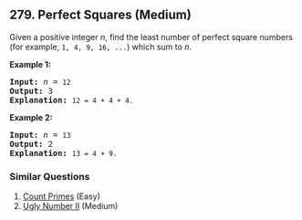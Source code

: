 ## 279. Perfect Squares (Medium)

<p>Given a positive integer <i>n</i>, find the least number of perfect square numbers (for example, <code>1, 4, 9, 16, ...</code>) which sum to <i>n</i>.</p>

<p><b>Example 1:</b></p>

<pre>
<b>Input:</b> <i>n</i> = <code>12</code>
<b>Output:</b> 3 
<strong>Explanation: </strong><code>12 = 4 + 4 + 4.</code></pre>

<p><b>Example 2:</b></p>

<pre>
<b>Input:</b> <i>n</i> = <code>13</code>
<b>Output:</b> 2
<strong>Explanation: </strong><code>13 = 4 + 9.</code></pre>

### Similar Questions
  1. [Count Primes](https://github.com/openset/leetcode/tree/master/solution/count-primes) (Easy)
  1. [Ugly Number II](https://github.com/openset/leetcode/tree/master/solution/ugly-number-ii) (Medium)
